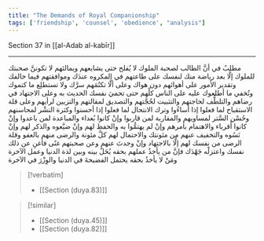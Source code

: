 ```yaml
---
title: "The Demands of Royal Companionship"
tags: ['friendship', 'counsel', 'obedience', "analysis"]
---
```


 Section 37 in [[al-Adab al-kabīr]]

---
مطلبٌ في أنَّ الطالب لصحبة الملوك لا يُفلح حتى يشايعهم ويمالئهم لا تكوننَّ صحبتك للملوك إلَّا بعد رياضة منك لنفسك على طاعتهم في المكروه عندَك وموافقتهم فيما خالفك وتقدير الأمور على أهوائهم دون هواك وعلى ألَّا تكتُمَهم سرَّك ولا تستطلِع ما كتموك وتُخفي ما أطلعوك عليه على الناس كلِّهم حتى تحميَ نفسك الحديث به وعلى الاجتهاد في رضاهم والتلطُّف لحاجتهم والتثبيت لحُجَّتهم والتصديق لمقالتهم والتزيين لرأيهم وعلى قلة الاستقباح لما فعلوا إذا أساءُوا وترك الانتحال لما فعلوا إذا أحسنوا وكثرة النشْر لمحاسنهم وحُسْن السَّتر لمساويهم والمقاربة لمن قاربوا وإنْ كانوا بُعداء والمباعدة لمن باعدوا وإنْ كانوا أَقرباء والاهتمام بأمرهم وإنْ لم يهتمُّوا به والحفظ لهم وإنْ ضيَّعوه والذكر لهم وإنْ نَسُوه والتخفيف عنهم من مئونتك والاحتمال لهم كلَّ مئونة والرضى منهم بالعفو وقلة الرضى من نفسك لهم إلَّا بالاجتهاد  وإنْ وجدتَ عنهم وعن صحبتهم غنًى فأغنِ عن ذلك نفسك واعتزلْه جَهْدَك  فإنَّ من يأخذُ عملهم بحقه يُحَلْ بينه وبين لذة الدنيا وعمل الآخرة ومَنْ لا يأخذُ بحقه يحتمل الفضيحةَ في الدنيا والوِزْرَ في الآخرة

> [!verbatim]
> - [[Section (duya.83)]]

> [!similar]
> - [[Section (duya.45)]]
> - [[Section (duya.82)]]
